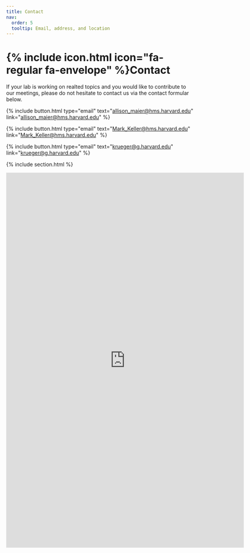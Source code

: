 ```yaml
---
title: Contact
nav:
  order: 5
  tooltip: Email, address, and location
---
```


# {% include icon.html icon="fa-regular fa-envelope" %}Contact

If your lab is working on realted topics and you would like to contribute to our meetings, please do not hesitate to contact us via the contact formular below.

{%
  include button.html
  type="email"
  text="allison_maier@hms.harvard.edu"
  link="allison_maier@hms.harvard.edu"
%}

{%
  include button.html
  type="email"
  text="Mark_Keller@hms.harvard.edu"
  link="Mark_Keller@hms.harvard.edu"
%}

{%
  include button.html
  type="email"
  text="krueger@g.harvard.edu"
  link="krueger@g.harvard.edu"
%}



{% include section.html %}


<iframe src="https://docs.google.com/forms/d/e/1FAIpQLSffyFB9G1Xad77v8iVsQeG1oLYdfGeWYfPdqjZImf8sPfv3Fw/viewform?embedded=true" width="640" height="1009" frameborder="0" marginheight="0" marginwidth="0">Loading…</iframe>
